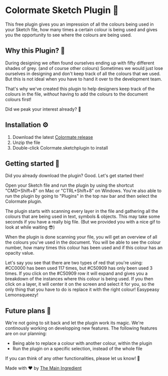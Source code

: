 # Colormate Sketch Plugin 🌈

This free plugin gives you an impression of all the colours being used in your Sketch file, how many times a certain colour is being used and gives you the opportunity to see where the colours are being used.   

## Why this Plugin? 🤔

During designing we often found ourselves ending up with fifty different shades of grey. (and of course other colours) Sometimes we would just lose ourselves in designing and don't keep track of all the colours that we used. But this is not ideal when you have to hand it over to the development team. 

That's why we've created this plugin to help designers keep track of the colours in the file, _without_ having to add the colours to the document colours first!

Did we peak your interest already? 🧐

## Installation ⚙️

1. Download the latest [Colormate release](https://s3.eu-central-1.amazonaws.com/colormate-testing/production/colormate.zip)
2. Unzip the file
3. Double-click Colormate.sketchplugin to install 

## Getting started 💪

Did you already download the plugin? Good. Let's get started then!

Open your Sketch file and run the plugin by using the shortcut "CMD+Shift+8" on Mac or "CTRL+Shift+8" on Windows. You're also able to run the plugin by going to "Plugins" in the top nav bar and then select the Colormate plugin. 

The plugin starts with scanning every layer in the file and gathering all the colours that are being used in text, symbols & objects. This may take some seconds if you have a really big file. (But we provided you with a nice gif to look at while waiting 😎) 

When the plugin is done scanning your file, you will get an overview of all the colours you've used in the document. You will be able to see the colour number, how many times this colour has been used and if this colour has an opacity value.

Let's say you see that there are two types of red that you're using: #CC0000 has been used 117 times, but #C50909 has only been used 3 times. If you click on the #C50909 row it will expand and gives you a breakdown of the instances where this colour is being used. If you then click on a layer, it will center it on the screen and select it for you, so the only thing that you have to do is replace it with the right colour! Easypeasy Lemonsqueezy!


## Future plans 🚀

We're not going to sit back and let the plugin work its magic. We're continously working on developping new features. The following features are on our planning:

- Being able to replace a colour with another colour, within the plugin
- Run the plugin on a specific selection, instead of the whole file 

If you can think of any other functionalities, please let us know! 🤩


Made with ❤️ by [The Main Ingredient](https://themainingredient.co)


